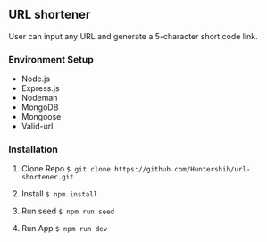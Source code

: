 ## URL shortener

User can input any URL and generate a 5-character short code link.

### Environment Setup

* Node.js
* Express.js
* Nodeman
* MongoDB
* Mongoose
* Valid-url

### Installation

1. Clone Repo
``
$ git clone https://github.com/Huntershih/url-shortener.git
``

2. Install
``
$ npm install
``

3. Run seed
``
$ npm run seed
``

4. Run App
``
$ npm run dev
``

